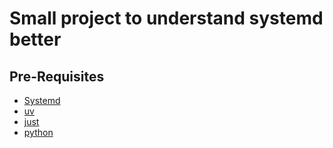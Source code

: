 # Small project to understand systemd better

## Pre-Requisites

* [Systemd](https://systemd.io)
* [uv](https://docs.astral.sh/uv/)
* [just](https://www.google.com/search?q=just+rust&sourceid=chrome&ie=UTF-8)
* [python](https://www.python.org)

